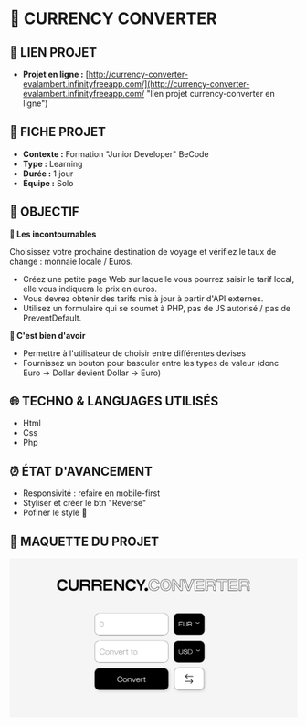 # 💸 CURRENCY CONVERTER

## 🔗 LIEN PROJET

- **Projet en ligne :** [http://currency-converter-evalambert.infinityfreeapp.com/](http://currency-converter-evalambert.infinityfreeapp.com/ "lien projet currency-converter en ligne")

## 📌 FICHE PROJET

- **Contexte :** Formation "Junior Developer" BeCode
- **Type :** Learning
- **Durée :** 1 jour
- **Équipe :** Solo

## 🎯 OBJECTIF

**🌱 Les incontournables**

Choisissez votre prochaine destination de voyage et vérifiez le taux de change : monnaie locale / Euros.

- Créez une petite page Web sur laquelle vous pourrez saisir le tarif local, elle vous indiquera le prix en euros.
- Vous devrez obtenir des tarifs mis à jour à partir d'API externes.
- Utilisez un formulaire qui se soumet à PHP, pas de JS autorisé / pas de PreventDefault.

**🌼 C'est bien d'avoir**

- Permettre à l'utilisateur de choisir entre différentes devises
- Fournissez un bouton pour basculer entre les types de valeur (donc Euro -> Dollar devient Dollar -> Euro)

## 🌐 TECHNO & LANGUAGES UTILISÉS

- Html
- Css
- Php

## ⏰ ÉTAT D'AVANCEMENT

- Responsivité : refaire en mobile-first
- Styliser et créer le btn "Reverse"
- Pofiner le style 🍎

## 👀 MAQUETTE DU PROJET

![Screen shot du projet](img/1.png)
